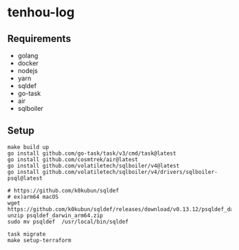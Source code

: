# tenhou-log

## Requirements

- golang
- docker
- nodejs
- yarn
- sqldef
- go-task
- air
- sqlboiler

## Setup

```shell
make build up
go install github.com/go-task/task/v3/cmd/task@latest
go install github.com/cosmtrek/air@latest
go install github.com/volatiletech/sqlboiler/v4@latest
go install github.com/volatiletech/sqlboiler/v4/drivers/sqlboiler-psql@latest

# https://github.com/k0kubun/sqldef
# ex)arm64 macOS
wget https://github.com/k0kubun/sqldef/releases/download/v0.13.12/psqldef_darwin_arm64.zip
unzip psqldef_darwin_arm64.zip
sudo mv psqldef  /usr/local/bin/sqldef

task migrate
make setup-terraform
```
